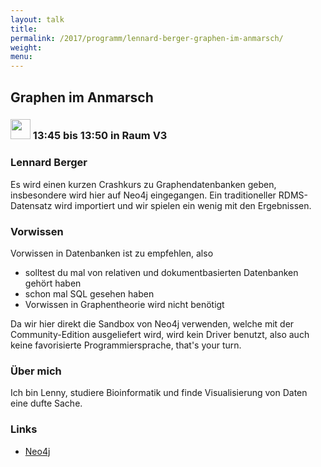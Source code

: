 ```yaml
---
layout: talk
title:
permalink: /2017/programm/lennard-berger-graphen-im-anmarsch/
weight:
menu:
---
```

## Graphen im Anmarsch

### <img height = "32" src="../../../images/lightning.svg"> 13:45 bis 13:50 in Raum V3

### Lennard Berger

Es wird einen kurzen Crashkurs zu Graphendatenbanken geben, insbesondere wird hier auf Neo4j eingegangen. Ein traditioneller RDMS-Datensatz wird importiert und wir spielen ein wenig mit den Ergebnissen.

### Vorwissen

Vorwissen in Datenbanken ist zu empfehlen, also                                                                                           
- solltest du mal von relativen und dokumentbasierten Datenbanken gehört haben                                                                            
- schon mal SQL gesehen haben                                                                                                                             
- Vorwissen in Graphentheorie wird nicht benötigt

Da wir hier direkt die Sandbox von Neo4j verwenden, welche mit der Community-Edition ausgeliefert wird, wird kein Driver benutzt, also auch keine favorisierte Programmiersprache, that's your turn.

### Über mich

Ich bin Lenny, studiere Bioinformatik und finde Visualisierung von Daten eine dufte Sache.

### Links

- <a href="https://neo4j.com/" target="_blank">Neo4j</a>
